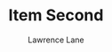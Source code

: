 ---
title: "Item Second"
#date: 2018-12-03
draft: false
categories:
tags: ["reports", "asg" ]
author: Lawrence Lane
alwaysopen: false
---